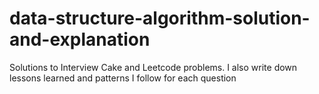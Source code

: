 # data-structure-algorithm-solution-and-explanation
Solutions to Interview Cake and Leetcode problems. I also write down lessons learned and patterns I follow for each question
